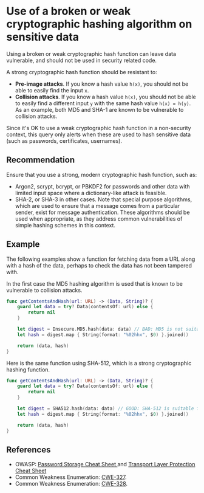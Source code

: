 # Use of a broken or weak cryptographic hashing algorithm on sensitive data
Using a broken or weak cryptographic hash function can leave data vulnerable, and should not be used in security related code.

A strong cryptographic hash function should be resistant to:

* **Pre-image attacks**. If you know a hash value `h(x)`, you should not be able to easily find the input `x`.
* **Collision attacks**. If you know a hash value `h(x)`, you should not be able to easily find a different input `y` with the same hash value `h(x) = h(y)`.
As an example, both MD5 and SHA-1 are known to be vulnerable to collision attacks.

Since it's OK to use a weak cryptographic hash function in a non-security context, this query only alerts when these are used to hash sensitive data (such as passwords, certificates, usernames).


## Recommendation
Ensure that you use a strong, modern cryptographic hash function, such as:

* Argon2, scrypt, bcrypt, or PBKDF2 for passwords and other data with limited input space where a dictionary-like attack is feasible.
* SHA-2, or SHA-3 in other cases.
Note that special purpose algorithms, which are used to ensure that a message comes from a particular sender, exist for message authentication. These algorithms should be used when appropriate, as they address common vulnerabilities of simple hashing schemes in this context.


## Example
The following examples show a function for fetching data from a URL along with a hash of the data, perhaps to check the data has not been tampered with.

In the first case the MD5 hashing algorithm is used that is known to be vulnerable to collision attacks.


```swift
func getContentsAndHash(url: URL) -> (Data, String)? {
    guard let data = try? Data(contentsOf: url) else {
        return nil
    }

    let digest = Insecure.MD5.hash(data: data) // BAD: MD5 is not suitable for hashing sensitive data.
    let hash = digest.map { String(format: "%02hhx", $0) }.joined()

    return (data, hash)
}

```
Here is the same function using SHA-512, which is a strong cryptographic hashing function.


```swift
func getContentsAndHash(url: URL) -> (Data, String)? {
    guard let data = try? Data(contentsOf: url) else {
        return nil
    }

    let digest = SHA512.hash(data: data) // GOOD: SHA-512 is suitable for hashing sensitive data.
    let hash = digest.map { String(format: "%02hhx", $0) }.joined()

    return (data, hash)
}

```

## References
* OWASP: [Password Storage Cheat Sheet ](https://cheatsheetseries.owasp.org/cheatsheets/Password_Storage_Cheat_Sheet.html) and [ Transport Layer Protection Cheat Sheet ](https://cheatsheetseries.owasp.org/cheatsheets/Transport_Layer_Protection_Cheat_Sheet.html#use-strong-cryptographic-hashing-algorithms)
* Common Weakness Enumeration: [CWE-327](https://cwe.mitre.org/data/definitions/327.html).
* Common Weakness Enumeration: [CWE-328](https://cwe.mitre.org/data/definitions/328.html).
